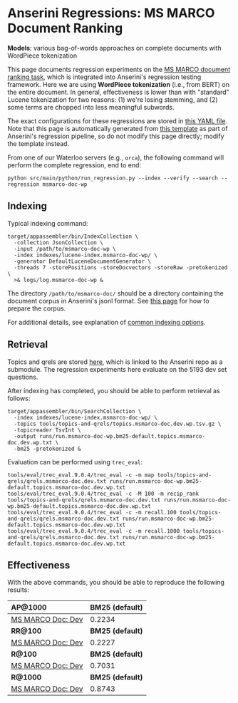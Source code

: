 # Anserini Regressions: MS MARCO Document Ranking

**Models**: various bag-of-words approaches on complete documents with WordPiece tokenization

This page documents regression experiments on the [MS MARCO document ranking task](https://github.com/microsoft/MSMARCO-Document-Ranking), which is integrated into Anserini's regression testing framework.
Here we are using **WordPiece tokenization** (i.e., from BERT) on the entire document.
In general, effectiveness is lower than with "standard" Lucene tokenization for two reasons: (1) we're losing stemming, and (2) some terms are chopped into less meaningful subwords.

The exact configurations for these regressions are stored in [this YAML file](../../src/main/resources/regression/msmarco-doc-wp.yaml).
Note that this page is automatically generated from [this template](../../src/main/resources/docgen/templates/msmarco-doc-wp.template) as part of Anserini's regression pipeline, so do not modify this page directly; modify the template instead.

From one of our Waterloo servers (e.g., `orca`), the following command will perform the complete regression, end to end:

```
python src/main/python/run_regression.py --index --verify --search --regression msmarco-doc-wp
```

## Indexing

Typical indexing command:

```
target/appassembler/bin/IndexCollection \
  -collection JsonCollection \
  -input /path/to/msmarco-doc-wp \
  -index indexes/lucene-index.msmarco-doc-wp/ \
  -generator DefaultLuceneDocumentGenerator \
  -threads 7 -storePositions -storeDocvectors -storeRaw -pretokenized \
  >& logs/log.msmarco-doc-wp &
```

The directory `/path/to/msmarco-doc/` should be a directory containing the document corpus in Anserini's jsonl format.
See [this page](../../docs/experiments-msmarco-doc-doc2query-details.md) for how to prepare the corpus.

For additional details, see explanation of [common indexing options](../../docs/common-indexing-options.md).

## Retrieval

Topics and qrels are stored [here](https://github.com/castorini/anserini-tools/tree/master/topics-and-qrels), which is linked to the Anserini repo as a submodule.
The regression experiments here evaluate on the 5193 dev set questions.

After indexing has completed, you should be able to perform retrieval as follows:

```
target/appassembler/bin/SearchCollection \
  -index indexes/lucene-index.msmarco-doc-wp/ \
  -topics tools/topics-and-qrels/topics.msmarco-doc.dev.wp.tsv.gz \
  -topicreader TsvInt \
  -output runs/run.msmarco-doc-wp.bm25-default.topics.msmarco-doc.dev.wp.txt \
  -bm25 -pretokenized &
```

Evaluation can be performed using `trec_eval`:

```
tools/eval/trec_eval.9.0.4/trec_eval -c -m map tools/topics-and-qrels/qrels.msmarco-doc.dev.txt runs/run.msmarco-doc-wp.bm25-default.topics.msmarco-doc.dev.wp.txt
tools/eval/trec_eval.9.0.4/trec_eval -c -M 100 -m recip_rank tools/topics-and-qrels/qrels.msmarco-doc.dev.txt runs/run.msmarco-doc-wp.bm25-default.topics.msmarco-doc.dev.wp.txt
tools/eval/trec_eval.9.0.4/trec_eval -c -m recall.100 tools/topics-and-qrels/qrels.msmarco-doc.dev.txt runs/run.msmarco-doc-wp.bm25-default.topics.msmarco-doc.dev.wp.txt
tools/eval/trec_eval.9.0.4/trec_eval -c -m recall.1000 tools/topics-and-qrels/qrels.msmarco-doc.dev.txt runs/run.msmarco-doc-wp.bm25-default.topics.msmarco-doc.dev.wp.txt
```

## Effectiveness

With the above commands, you should be able to reproduce the following results:

| **AP@1000**                                                                                                  | **BM25 (default)**|
|:-------------------------------------------------------------------------------------------------------------|-----------|
| [MS MARCO Doc: Dev](https://github.com/microsoft/MSMARCO-Document-Ranking)                                   | 0.2234    |
| **RR@100**                                                                                                   | **BM25 (default)**|
| [MS MARCO Doc: Dev](https://github.com/microsoft/MSMARCO-Document-Ranking)                                   | 0.2227    |
| **R@100**                                                                                                    | **BM25 (default)**|
| [MS MARCO Doc: Dev](https://github.com/microsoft/MSMARCO-Document-Ranking)                                   | 0.7031    |
| **R@1000**                                                                                                   | **BM25 (default)**|
| [MS MARCO Doc: Dev](https://github.com/microsoft/MSMARCO-Document-Ranking)                                   | 0.8743    |
